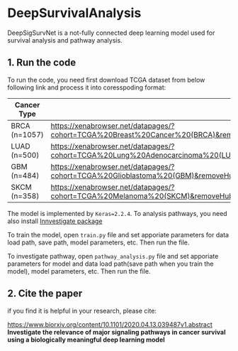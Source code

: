 # DeepSurvivalAnalysis

DeepSigSurvNet  is a not-fully connected deep learning model used for survival analysis and pathway analysis.

## 1. Run the code

To run the code, you need first download TCGA dataset from below following link and process it into coresspoding format:

| **Cancer Type** | **URLs**                                                     |
| --------------- | ------------------------------------------------------------ |
| BRCA  (n=1057)  | https://xenabrowser.net/datapages/?cohort=TCGA%20Breast%20Cancer%20(BRCA)&removeHub=https%3A%2F%2Fxena.treehouse.gi.ucsc.edu%3A443 |
| LUAD  (n=500)   | https://xenabrowser.net/datapages/?cohort=TCGA%20Lung%20Adenocarcinoma%20(LUAD)&removeHub=https%3A%2F%2Fxena.treehouse.gi.ucsc.edu%3A443 |
| GBM  (n=484)    | https://xenabrowser.net/datapages/?cohort=TCGA%20Glioblastoma%20(GBM)&removeHub=https%3A%2F%2Fxena.treehouse.gi.ucsc.edu%3A443 |
| SKCM  (n=358)   | https://xenabrowser.net/datapages/?cohort=TCGA%20Melanoma%20(SKCM)&removeHub=https%3A%2F%2Fxena.treehouse.gi.ucsc.edu%3A443 |

The model is implemented by `Keras=2.2.4`. To analysis pathways, you need also install [Innvestigate package](https://github.com/albermax/innvestigate) 

To train the model, open `train.py` file and set apporiate parameters for data load path, save path, model parameters, etc. Then run the file.

To investigate pathway, open `pathway_analysis.py` file and set apporiate parameters for model and data load path(save path when you train the model), model parameters, etc. Then run the file.

## 2. Cite the paper

if you find it is helpful in your research, please cite:

https://www.biorxiv.org/content/10.1101/2020.04.13.039487v1.abstract **Investigate the relevance of major signaling pathways in cancer survival using a biologically meaningful deep learning model**

